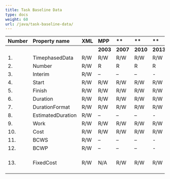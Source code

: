 ```yaml
---
title: Task Baseline Data
type: docs
weight: 60
url: /java/task-baseline-data/
---
```


|**Number** |**Property name** |**XML** |**MPP** |** |** |** |**Comments** |
| :- | :- | :- | :- | :- | :- | :- | :- |
| | | |**2003** |**2007** |**2010** |**2013** | |
|1. |TimephasedData |R/W |R/W |R/W |R/W |R/W| |
|2. |Number |R/W |R |R |R |R | |
|3. |Interim |R/W |– |– |– |- | |
|4. |Start |R/W |R/W |R/W |R/W |R/W| |
|5. |Finish |R/W |R/W |R/W |R/W |R/W| |
|6. |Duration |R/W |R/W |R/W |R/W |R/W| |
|7. |DurationFormat |R/W |R/W |R/W |R/W |R/W| |
|8. |EstimatedDuration |R/W |– |– |– |- | |
|9. |Work |R/W |R/W |R/W |R/W |R/W| |
|10. |Cost |R/W |R/W |R/W |R/W |R/W| |
|11. |BCWS |R/W |– |– |– |- | |
|12. |BCWP |R/W |– |– |– |- | |
|13. |FixedCost |R/W |N/A |R/W |R/W |R/W|New for MSP 2007 field |

